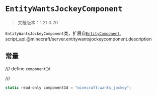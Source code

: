 # `EntityWantsJockeyComponent`

> 文档版本：1.21.0.20

`EntityWantsJockeyComponent`类，扩展自[`EntityComponent`](./entitycomponent.md)。script_api.@minecraft/server.entitywantsjockeycomponent.description

## 常量

/// define
`componentId`


///

```js
static read-only componentId = "minecraft:wants_jockey";
```

